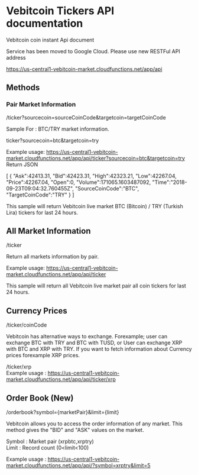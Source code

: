 # Vebitcoin Tickers API documentation

Vebitcoin coin instant Api document

Service has been moved to Google Cloud. Please use new  RESTFul API address

https://us-central1-vebitcoin-market.cloudfunctions.net/app/api

## Methods

### Pair Market Information

/ticker?sourcecoin=sourceCoinCode&targetcoin=targetCoinCode

Sample For : BTC/TRY market information.

ticker?sourcecoin=btc&targetcoin=try

Example usage: https://us-central1-vebitcoin-market.cloudfunctions.net/app/api/ticker?sourcecoin=btc&targetcoin=try
Return JSON

[
   {
      "Ask":42413.31,
      "Bid":42423.31,
      "High":42323.21,
      "Low":42267.04,
      "Price":42267.04,
      "Open":0,
      "Volume":171065.1603487092,
      "Time":"2018-09-23T09:04:32.760455Z",
      "SourceCoinCode":"BTC",
      "TargetCoinCode":"TRY"
   }
]

This sample will return Vebitcoin live market BTC (Bitcoin) / TRY (Turkish Lira) tickers for last 24 hours.

## All Market Information

/ticker

Return all markets information by pair.

Example usage: https://us-central1-vebitcoin-market.cloudfunctions.net/app/api/ticker

This sample will return all Vebitcoin live market pair all coin tickers for last 24 hours.

## Currency Prices

/ticker/coinCode

Vebitcoin has alternative ways to exchange. Forexample; user can exchange BTC with TRY and BTC with TUSD, or User can exchange XRP with BTC and XRP with TRY.
If you want to fetch information about Currency prices forexample XRP prices.

/ticker/xrp   
Example usage : https://us-central1-vebitcoin-market.cloudfunctions.net/app/api/ticker/xrp

## Order Book (New)

/orderbook?symbol={marketPair}&limit={limit}

Vebitcoin allows you to access the order information of any market. This method gives the "BID" and "ASK" values on the market.

Symbol   : Market pair (xrpbtc,xrptry)   
Limit    : Record count (0<limit<100)

Example usage : https://us-central1-vebitcoin-market.cloudfunctions.net/app/api/?symbol=xrptry&limit=5


